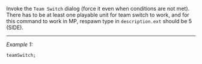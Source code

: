 Invoke the `Team Switch` dialog (force it even when conditions are not met).
There has to be at least one playable unit for team switch to work, and for this command to work in MP, respawn type in `description.ext` should be 5 (SIDE).


---
*Example 1:*
```sqf
teamSwitch;
```